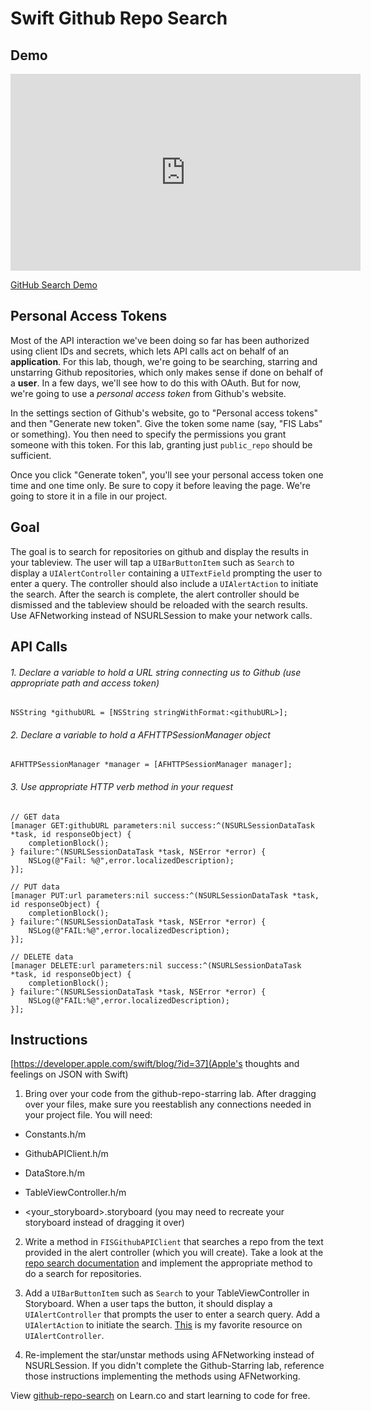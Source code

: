 # Swift Github Repo Search

## Demo

<iframe width="560" height="315" src="https://www.youtube.com/embed/08vCCBNpQi0?rel=0&modestbranding=1" frameborder="0" allowfullscreen></iframe><p><a href="https://www.youtube.com/watch?v=08vCCBNpQi0">GitHub Search Demo</a></p>

## Personal Access Tokens

Most of the API interaction we've been doing so far has been authorized using client IDs and secrets, which lets API calls act on behalf of an **application**. For this lab, though, we're going to be searching, starring and unstarring Github repositories, which only makes sense if done on behalf of a **user**. In a few days, we'll see how to do this with OAuth. But for now, we're going to use a ​*personal access token*​ from Github's website.

In the settings section of Github's website, go to "Personal access tokens" and then "Generate new token". Give the token some name (say, "FIS Labs" or something). You then need to specify the permissions you grant someone with this token. For this lab, granting just `public_repo` should be sufficient.

Once you click "Generate token", you'll see your personal access token one time and one time only. Be sure to copy it before leaving the page. We're going to store it in a file in our project.

## Goal

The goal is to search for repositories on github and display the results in your tableview. The user will tap a `UIBarButtonItem` such as `Search` to display a `UIAlertController` containing a `UITextField` prompting the user to enter a query. The controller should also include a `UIAlertAction` to initiate the search. After the search is complete, the alert controller should be dismissed and the tableview should be reloaded with the search results. Use AFNetworking instead of NSURLSession to make your network calls.

## API Calls


###### 1. Declare a variable to hold a URL string connecting us to Github (use appropriate path and access token)
```
NSString *githubURL = [NSString stringWithFormat:<githubURL>];
```
###### 2. Declare a variable to hold a AFHTTPSessionManager object
```
AFHTTPSessionManager *manager = [AFHTTPSessionManager manager];
```
###### 3. Use appropriate HTTP verb method in your request
```
// GET data
[manager GET:githubURL parameters:nil success:^(NSURLSessionDataTask *task, id responseObject) {
    completionBlock();
} failure:^(NSURLSessionDataTask *task, NSError *error) {
    NSLog(@"Fail: %@",error.localizedDescription);
}];

// PUT data
[manager PUT:url parameters:nil success:^(NSURLSessionDataTask *task, id responseObject) {
    completionBlock();
} failure:^(NSURLSessionDataTask *task, NSError *error) {
    NSLog(@"FAIL:%@",error.localizedDescription);
}];

// DELETE data
[manager DELETE:url parameters:nil success:^(NSURLSessionDataTask *task, id responseObject) {
    completionBlock();
} failure:^(NSURLSessionDataTask *task, NSError *error) {
    NSLog(@"FAIL:%@",error.localizedDescription);
}];
```

## Instructions

[https://developer.apple.com/swift/blog/?id=37](Apple's thoughts and feelings on JSON with Swift)

1. Bring over your code from the github-repo-starring lab. After dragging over your files, make sure you reestablish any connections needed in your project file. You will need:

  * Constants.h/m

  * GithubAPIClient.h/m

  * DataStore.h/m

  * TableViewController.h/m

  * &lt;your_storyboard&gt;.storyboard (you may need to recreate your storyboard instead of dragging it over)

2. Write a method in `FISGithubAPIClient` that searches a repo from the text provided in the alert controller (which you will create). Take a look at the [repo search documentation](https://developer.github.com/v3/search/#search-repositories) and implement the appropriate method to do a search for repositories.

3. Add a `UIBarButtonItem` such as `Search` to your TableViewController in Storyboard. When a user taps the button, it should display a `UIAlertController` that prompts the user to enter a search query. Add a `UIAlertAction` to initiate the search. [This](http://useyourloaf.com/blog/2014/09/05/uialertcontroller-changes-in-ios-8.html) is my favorite resource on `UIAlertController`.

4. Re-implement the star/unstar methods using AFNetworking instead of NSURLSession. If you didn't complete the Github-Starring lab, reference those instructions implementing the methods using AFNetworking.

<p data-visibility='hidden'>View <a href='https://learn.co/lessons/github-repo-search' title='github-repo-search'>github-repo-search</a> on Learn.co and start learning to code for free.</p>

